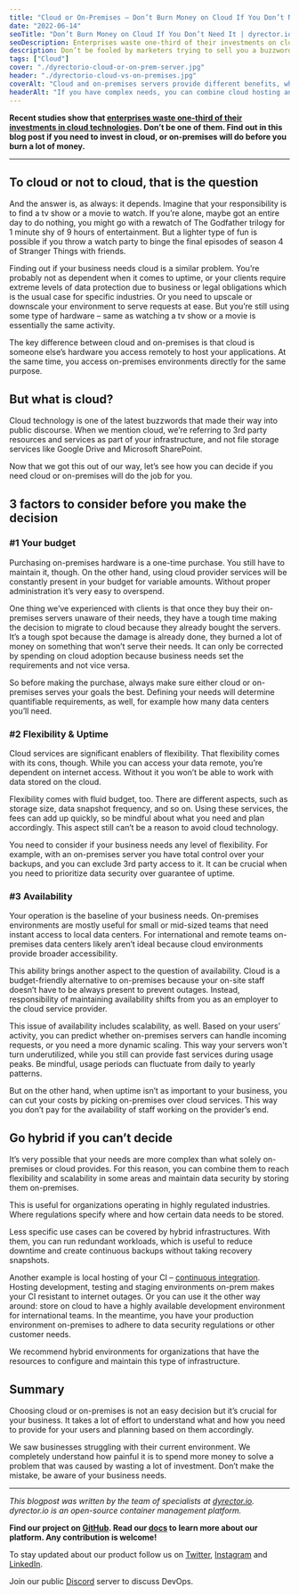 ```yaml
---
title: "Cloud or On-Premises – Don’t Burn Money on Cloud If You Don’t Need It"
date: "2022-06-14"
seoTitle: "Don’t Burn Money on Cloud If You Don’t Need It | dyrector.io"
seoDescription: Enterprises waste one-third of their investments on cloud technologies. This can be avoided by understanding whether you need on-premises servers or cloud.
description: Don’t be fooled by marketers trying to sell you a buzzword – your business might never need cloud technologies. But how do you know if it’s time to invest in cloud migration or stick with on-premises servers?
tags: ["Cloud"]
cover: "./dyrectorio-cloud-or-on-prem-server.jpg"
header: "./dyrectorio-cloud-vs-on-premises.jpg"
coverAlt: "Cloud and on-premises servers provide different benefits, which may not align with business needs. Before investing in either of them, make sure you plan ahead and understand your goals and needs."
headerAlt: "If you have complex needs, you can combine cloud hosting and on-premises for certain areas, including CI, or continuous integration, to provide for international developer teams."
---
```


**Recent studies show that [enterprises waste one-third of their investments in cloud technologies](https://info.flexera.com/CM-REPORT-State-of-the-Cloud). Don’t be one of them. Find out in this blog post if you need to invest in cloud, or on-premises will do before you burn a lot of money.**

---

## To cloud or not to cloud, that is the question

And the answer is, as always: it depends. Imagine that your responsibility is to find a tv show or a movie to watch. If you’re alone, maybe got an entire day to do nothing, you might go with a rewatch of The Godfather trilogy for 1 minute shy of 9 hours of entertainment. But a lighter type of fun is possible if you throw a watch party to binge the final episodes of season 4 of Stranger Things with friends.

Finding out if your business needs cloud is a similar problem. You’re probably not as dependent when it comes to uptime, or your clients require extreme levels of data protection due to business or legal obligations which is the usual case for specific industries. Or you need to upscale or downscale your environment to serve requests at ease. But you’re still using some type of hardware – same as watching a tv show or a movie is essentially the same activity.

The key difference between cloud and on-premises is that cloud is someone else’s hardware you access remotely to host your applications. At the same time, you access on-premises environments directly for the same purpose.

## But what is cloud?

Cloud technology is one of the latest buzzwords that made their way into public discourse. When we mention cloud, we’re referring to 3rd party resources and services as part of your infrastructure, and not file storage services like Google Drive and Microsoft SharePoint.

Now that we got this out of our way, let’s see how you can decide if you need cloud or on-premises will do the job for you.

## 3 factors to consider before you make the decision  

### #1 Your budget

Purchasing on-premises hardware is a one-time purchase. You still have to maintain it, though. On the other hand, using cloud provider services will be constantly present in your budget for variable amounts. Without proper administration it’s very easy to overspend.

One thing we’ve experienced with clients is that once they buy their on-premises servers unaware of their needs, they have a tough time making the decision to migrate to cloud because they already bought the servers. It’s a tough spot because the damage is already done, they burned a lot of money on something that won’t serve their needs. It can only be corrected by spending on cloud adoption because business needs set the requirements and not vice versa.

So before making the purchase, always make sure either cloud or on-premises serves your goals the best. Defining your needs will determine quantifiable requirements, as well, for example how many data centers you’ll need.

### #2 Flexibility & Uptime

Cloud services are significant enablers of flexibility. That flexibility comes with its cons, though. While you can access your data remote, you’re dependent on internet access. Without it you won’t be able to work with data stored on the cloud.

Flexibility comes with fluid budget, too. There are different aspects, such as storage size, data snapshot frequency, and so on. Using these services, the fees can add up quickly, so be mindful about what you need and plan accordingly. This aspect still can’t be a reason to avoid cloud technology.

You need to consider if your business needs any level of flexibility. For example, with an on-premises server you have total control over your backups, and you can exclude 3rd party access to it. It can be crucial when you need to prioritize data security over guarantee of uptime.

### #3 Availability

Your operation is the baseline of your business needs. On-premises environments are mostly useful for small or mid-sized teams that need instant access to local data centers. For international and remote teams on-premises data centers likely aren’t ideal because cloud environments provide broader accessibility.

This ability brings another aspect to the question of availability. Cloud is a budget-friendly alternative to on-premises because your on-site staff doesn’t have to be always present to prevent outages. Instead, responsibility of maintaining availability shifts from you as an employer to the cloud service provider.

This issue of availability includes scalability, as well. Based on your users’ activity, you can predict whether on-premises servers can handle incoming requests, or you need a more dynamic scaling. This way your servers won't turn underutilized, while you still can provide fast services during usage peaks. Be mindful, usage periods can fluctuate from daily to yearly patterns.

But on the other hand, when uptime isn’t as important to your business, you can cut your costs by picking on-premises over cloud services. This way you don’t pay for the availability of staff working on the provider’s end.

## Go hybrid if you can’t decide

It’s very possible that your needs are more complex than what solely on-premises or cloud provides. For this reason, you can combine them to reach flexibility and scalability in some areas and maintain data security by storing them on-premises.

This is useful for organizations operating in highly regulated industries. Where regulations specify where and how certain data needs to be stored.

Less specific use cases can be covered by hybrid infrastructures. With them, you can run redundant workloads, which is useful to reduce downtime and create continuous backups without taking recovery snapshots.

Another example is local hosting of your CI – [continuous integration](https://blog.dyrector.io/2022-01-02-cicd/). Hosting development, testing and staging environments on-prem makes your CI resistant to internet outages. Or you can use it the other way around: store on cloud to have a highly available development environment for international teams. In the meantime, you have your production environment on-premises to adhere to data security regulations or other customer needs.

We recommend hybrid environments for organizations that have the resources to configure and maintain this type of infrastructure.

## Summary

Choosing cloud or on-premises is not an easy decision but it’s crucial for your business. It takes a lot of effort to understand what and how you need to provide for your users and planning based on them accordingly.

We saw businesses struggling with their current environment. We completely understand how painful it is to spend more money to solve a problem that was caused by wasting a lot of investment. Don’t make the mistake, be aware of your business needs.

---

_This blogpost was written by the team of specialists at [dyrector.io](https://dyrector.io). dyrector.io is an open-source container management platform._

**Find our project on [GitHub](https://github.com/dyrector-io/dyrectorio/). Read our [docs](https://docs.dyrector.io/) to learn more about our platform. Any contribution is welcome!**

To stay updated about our product follow us on [Twitter](https://twitter.com/dyrectorio), [Instagram](https://www.instagram.com/dyrectorio/) and [LinkedIn](https://www.linkedin.com/company/dyrectorio/).

Join our public [Discord](https://discord.gg/hMyT9cbYFD) server to discuss DevOps.